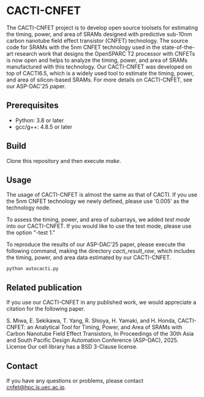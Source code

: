 # CACTI-CNFET
The CACTI-CNFET project is to develop open source toolsets for estimating the timing, power, and area of SRAMs designed with predictive sub-10nm carbon nanotube field effect transistor (CNFET) technology. The source code for SRAMs with the 5nm CNFET technology used in the state-of-the-art research work that designs the OpenSPARC T2 processor with CNFETs is now open and helps to analyze the timing, power, and area of SRAMs manufactured with this technology. Our CACTI-CNFET was developed on top of CACTI6.5, which is a widely used tool to estimate the timing, power, and area of silicon-based SRAMs. For more details on CACTI-CNFET, see our ASP-DAC'25 paper.

## Prerequisites
- Python: 3.8 or later
- gcc/g++: 4.8.5 or later

## Build
Clone this repository and then execute *make*.

## Usage
The usage of CACTI-CNFET is almost the same as that of CACTI. If you use the 5nm CNFET technology we newly defined, please use '0.005' as the technology node.

To assess the timing, power, and area of subarrays, we added *test mode* into our CACTI-CNFET. If you would like to use the test mode, please use the option "-test 1." 

To reproduce the results of our ASP-DAC'25 paper, please execute the following command, making the directory *cacti_result_raw*, which includes the timing, power, and area data estimated by our CACTI-CNFET. 

```
python autocacti.py
```

## Related publication
If you use our CACTI-CNFET in any published work, we would appreciate a citation for the following paper.

S. Miwa, E. Sekikawa, T. Yang, R. Shioya, H. Yamaki, and H. Honda, CACTI-CNFET: an Analytical Tool for Timing, Power, and Area of SRAMs with Carbon Nanotube Field Effect Transistors, In Proceedings of the 30th Asia and South Pacific Design Automation Conference (ASP-DAC), 2025.
License
Our cell library has a BSD 3-Clause license.

## Contact
If you have any questions or problems, please contact cnfet@hpc.is.uec.ac.jp.
